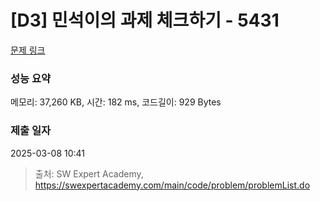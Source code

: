 # [D3] 민석이의 과제 체크하기 - 5431 

[문제 링크](https://swexpertacademy.com/main/code/problem/problemDetail.do?contestProbId=AWVl3rWKDBYDFAXm) 

### 성능 요약

메모리: 37,260 KB, 시간: 182 ms, 코드길이: 929 Bytes

### 제출 일자

2025-03-08 10:41



> 출처: SW Expert Academy, https://swexpertacademy.com/main/code/problem/problemList.do